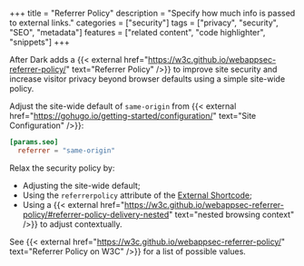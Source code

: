 +++
title = "Referrer Policy"
description = "Specify how much info is passed to external links."
categories = ["security"]
tags = ["privacy", "security", "SEO", "metadata"]
features = ["related content", "code highlighter", "snippets"]
+++

After Dark adds a {{< external href="https://w3c.github.io/webappsec-referrer-policy/" text="Referrer Policy" />}} to improve site security and increase visitor privacy beyond browser defaults using a simple site-wide policy.

Adjust the site-wide default of `same-origin` from {{< external href="https://gohugo.io/getting-started/configuration/" text="Site Configuration" />}}:

```toml
[params.seo]
  referrer = "same-origin"
```

Relax the security policy by:

- Adjusting the site-wide default;
- Using the `referrerpolicy` attribute of the [External Shortcode](/shortcode/external);
- Using a {{< external href="https://w3c.github.io/webappsec-referrer-policy/#referrer-policy-delivery-nested" text="nested browsing context" />}} to adjust contextually.

See {{< external href="https://w3c.github.io/webappsec-referrer-policy/" text="Referrer Policy on W3C" />}} for a list of possible values.
